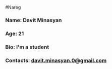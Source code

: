 #Nareg
### Name: Davit Minasyan
### Age: 21
### Bio: I'm a student
### Contacts: davit.minasyan.0@gmail.com
